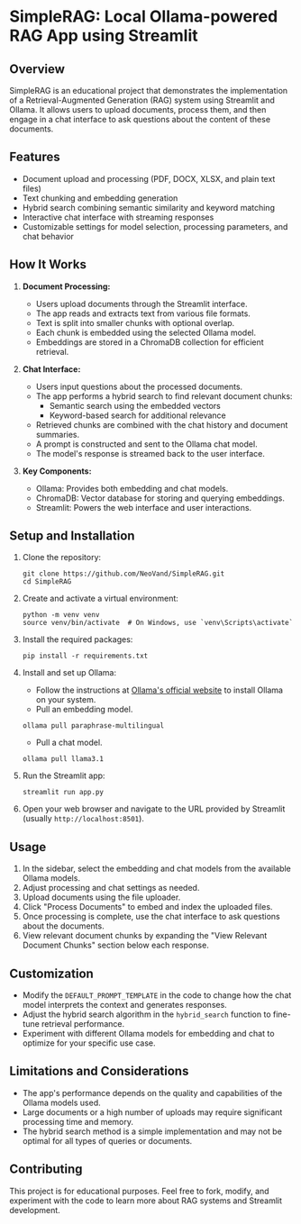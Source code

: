 # SimpleRAG: Local Ollama-powered RAG App using Streamlit

## Overview

SimpleRAG is an educational project that demonstrates the implementation of a Retrieval-Augmented Generation (RAG) system using Streamlit and Ollama. It allows users to upload documents, process them, and then engage in a chat interface to ask questions about the content of these documents.

## Features

- Document upload and processing (PDF, DOCX, XLSX, and plain text files)
- Text chunking and embedding generation
- Hybrid search combining semantic similarity and keyword matching
- Interactive chat interface with streaming responses
- Customizable settings for model selection, processing parameters, and chat behavior

## How It Works

1. **Document Processing:**
   - Users upload documents through the Streamlit interface.
   - The app reads and extracts text from various file formats.
   - Text is split into smaller chunks with optional overlap.
   - Each chunk is embedded using the selected Ollama model.
   - Embeddings are stored in a ChromaDB collection for efficient retrieval.

2. **Chat Interface:**
   - Users input questions about the processed documents.
   - The app performs a hybrid search to find relevant document chunks:
     - Semantic search using the embedded vectors
     - Keyword-based search for additional relevance
   - Retrieved chunks are combined with the chat history and document summaries.
   - A prompt is constructed and sent to the Ollama chat model.
   - The model's response is streamed back to the user interface.

3. **Key Components:**
   - Ollama: Provides both embedding and chat models.
   - ChromaDB: Vector database for storing and querying embeddings.
   - Streamlit: Powers the web interface and user interactions.

## Setup and Installation

1. Clone the repository:
   ```
   git clone https://github.com/NeoVand/SimpleRAG.git
   cd SimpleRAG
   ```

2. Create and activate a virtual environment:
   ```
   python -m venv venv
   source venv/bin/activate  # On Windows, use `venv\Scripts\activate`
   ```

3. Install the required packages:
   ```
   pip install -r requirements.txt
   ```

4. Install and set up Ollama:
   - Follow the instructions at [Ollama's official website](https://ollama.ai/) to install Ollama on your system.
   - Pull an embedding model.
   ```
   ollama pull paraphrase-multilingual
   ```
   - Pull a chat model.
   ```
   ollama pull llama3.1
   ```

5. Run the Streamlit app:
   ```
   streamlit run app.py
   ```

6. Open your web browser and navigate to the URL provided by Streamlit (usually `http://localhost:8501`).

## Usage

1. In the sidebar, select the embedding and chat models from the available Ollama models.
2. Adjust processing and chat settings as needed.
3. Upload documents using the file uploader.
4. Click "Process Documents" to embed and index the uploaded files.
5. Once processing is complete, use the chat interface to ask questions about the documents.
6. View relevant document chunks by expanding the "View Relevant Document Chunks" section below each response.

## Customization

- Modify the `DEFAULT_PROMPT_TEMPLATE` in the code to change how the chat model interprets the context and generates responses.
- Adjust the hybrid search algorithm in the `hybrid_search` function to fine-tune retrieval performance.
- Experiment with different Ollama models for embedding and chat to optimize for your specific use case.

## Limitations and Considerations

- The app's performance depends on the quality and capabilities of the Ollama models used.
- Large documents or a high number of uploads may require significant processing time and memory.
- The hybrid search method is a simple implementation and may not be optimal for all types of queries or documents.

## Contributing

This project is for educational purposes. Feel free to fork, modify, and experiment with the code to learn more about RAG systems and Streamlit development.

